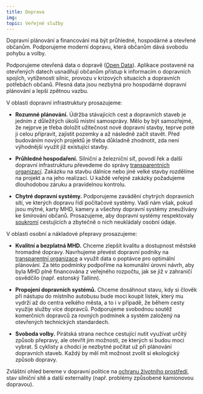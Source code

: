 ```yaml
---
title: Doprava
img:
topic: Veřejné služby
---
```


Dopravní plánování a financování má být průhledné, hospodárné a otevřené občanům. Podporujeme moderní dopravu, která občanům dává svobodu pohybu a volby.

Podporujeme otevřená data o dopravě ([Open Data](www.opendata.cz)). Aplikace postavené na otevřených datech usnadňují občanům přístup k informacím o dopravních spojích, vytíženosti silnic, provozu v krizových situacích a dopravních potřebách občanů. Přesná data jsou nezbytná pro hospodárné dopravní plánování a lepší zpětnou vazbu.

V oblasti dopravní infrastruktury prosazujeme:

* **Rozumné plánování.** Údržba stávajících cest a dopravních staveb je jedním z důležitých úkolů místní samosprávy. Mělo by být samozřejmé, že nejprve je třeba doložit užitečnost nové dopravní stavby, teprve poté ji celou připravit, zajistit pozemky a až následně začít stavět. Před budováním nových projektů je třeba důkladně zhodnotit, zda není výhodnější využít již existující stavby.

* **Průhledné hospodaření.** Silniční a železniční síť, povodí řek a další dopravní infrastrukturu převedeme do správy [transparentních organizací][transparence]. Zakázku na stavbu dálnice nebo jiné velké stavby rozdělíme na projekt a na jeho realizaci. U každé veřejné zakázky požadujeme dlouhodobou záruku a pravidelnou kontrolu.

* **Chytré dopravní systémy.** Podporujeme zavádění chytrých dopravních sítí, ve kterých dopravu řídí počítačové systémy. Vadí nám však, pokud jsou mýtné, karty MHD, kamery a všechny dopravní systémy zneužívány ke šmírování občanů. Prosazujeme, aby dopravní systémy respektovaly [soukromí][soukromi] cestujících a zbytečně o nich neukládaly osobní údaje.

V oblasti osobní a nákladové přepravy prosazujeme:

* **Kvalitní a bezplatná MHD.** Chceme zlepšit kvalitu a dostupnost městské hromadné dopravy. Navrhujeme převést dopravní podniky na [transparentní organizace][transparence] a využít data o poptávce pro optimální plánování. Za této podmínky podpoříme na komunální úrovni návrh, aby byla MHD plně financována z veřejného rozpočtu, jak se již v zahraničí osvědčilo (např. estonský Tallinn).

* **Propojení dopravních systémů.** Chceme dosáhnout stavu, kdy si člověk při nástupu do místního autobusu bude moci koupit lístek, který mu vydrží až do centra velkého města, a to i v případě, že během cesty využije služby více dopravců. Podporujeme svobodnou soutěž komerčních dopravců za rovných podmínek a systém založený na otevřených technických standardech.

* **Svoboda volby.** Pirátská strana nechce cestující nutit využívat určitý způsob přepravy, ale otevřít jim možnosti, ze kterých si budou moci vybrat. S cyklisty a chodci je nezbytné počítat už při plánování dopravních staveb. Každý by měl mít možnost zvolit si ekologický způsob dopravy.

Zvláštní ohled bereme v dopravní politice na [ochranu životního prostředí][zivotni-prostredi], stav silniční sítě a další externality (např. problémy způsobené kamionovou dopravou).

[transparence]:(https://www.pirati.cz/program/transparence)
[soukromi]:(https://www.pirati.cz/program/soukromi)
[zivotni-prostredi]:(https://www.pirati.cz/program/zivotni-prostredi)
